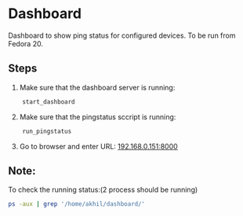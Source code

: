 # Dashboard
Dashboard to show ping status for configured devices. To be run from Fedora 20.

## Steps
1. Make sure that the dashboard server is running:
```sh
    start_dashboard
```

2. Make sure that the pingstatus sccript is running:
```sh
    run_pingstatus
```

3. Go to browser and enter URL: [192.168.0.151:8000](http://192.168.0.151:8000/)

## Note:
To check the running status:(2 process should be running)
```sh
ps -aux | grep '/home/akhil/dashboard/'
```
